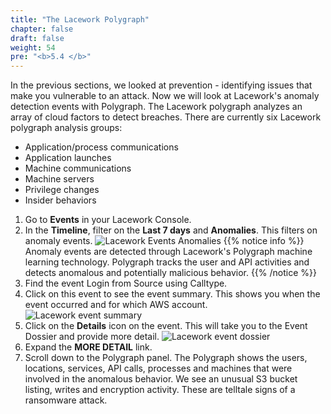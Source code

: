 ```yaml
---
title: "The Lacework Polygraph"
chapter: false
draft: false
weight: 54
pre: "<b>5.4 </b>"
---
```


In the previous sections, we looked at prevention - identifying issues that make you vulnerable to an attack. Now we will look at Lacework's anomaly detection events with Polygraph. The Lacework polygraph analyzes an array of cloud factors to detect breaches. There are currently six Lacework polygraph analysis groups:

* Application/process communications
* Application launches
* Machine communications
* Machine servers
* Privilege changes
* Insider behaviors

1. Go to **Events** in your Lacework Console.
2. In the **Timeline**, filter on the **Last 7 days** and **Anomalies**. This filters on anomaly events.
![Lacework Events Anomalies](/images/lacework-events-anomalies.png)
{{% notice info %}}
Anomaly events are detected through Lacework's Polygraph machine learning technology. Polygraph tracks the user and API activities and detects anomalous and potentially malicious behavior.
{{% /notice %}}
3. Find the event Login from Source using Calltype.
4. Click on this event to see the event summary. This shows you when the event occurred and for which AWS account.
   ![Lacework event summary](/images/anom-lacework-event-summary.png)
5. Click on the **Details** icon on the event. This will take you to the Event Dossier and provide more detail. 
   ![Lacework event dossier](/images/anom-lacework-event-dossier.png)
6. Expand the **MORE DETAIL** link. 
7. Scroll down to the Polygraph panel. The Polygraph shows the users, locations, services, API calls, processes and machines that were involved in the anomalous behavior. We see an unusual S3 bucket listing, writes and encryption activity. These are telltale signs of a ransomware attack.
